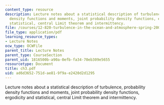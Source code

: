 ```yaml
---
content_type: resource
description: Lecture notes about a statistical description of turbulence, probability
  density functions and moments, joint probability density functions, ergodicity and
  statistical, central Limit theorem and intermittency.
file: /courses/12-820-turbulence-in-the-ocean-and-atmosphere-spring-2007/ad6d3652751dae819f9ae2420d2d1295_ch3.pdf
file_type: application/pdf
learning_resource_types:
- Lecture Notes
ocw_type: OCWFile
parent_title: Lecture Notes
parent_type: CourseSection
parent_uid: 1816500b-a90a-0efb-fa34-70eb309e5655
resourcetype: Document
title: ch3.pdf
uid: ad6d3652-751d-ae81-9f9a-e2420d2d1295
---
```

Lecture notes about a statistical description of turbulence, probability density functions and moments, joint probability density functions, ergodicity and statistical, central Limit theorem and intermittency.

